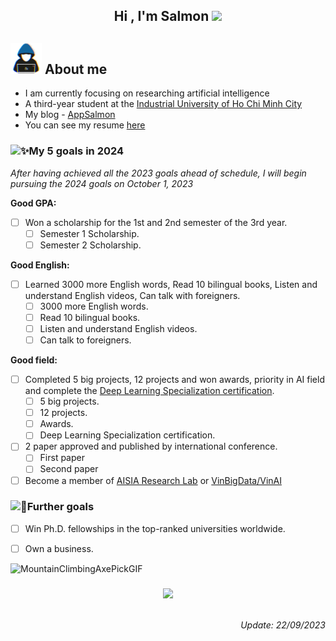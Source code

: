 
<h2 align="center"><b>Hi , I'm Salmon </b><img src="https://media.giphy.com/media/hvRJCLFzcasrR4ia7z/giphy.gif" width="35"></h2>

## <picture><img src = "https://github.com/0xAbdulKhalid/0xAbdulKhalid/raw/main/assets/mdImages/about_me.gif" width = 50px></picture> **About me**

- I am currently focusing on researching artificial intelligence
- A third-year student at the [Industrial University of Ho Chi Minh City](https://iuh.edu.vn/)
- My blog - [AppSalmon](https://appsalmon.github.io/)
- You can see my resume [here](https://appsalmon.github.io/about/#2)



<!-- ### <img src="https://media.giphy.com/media/iY8CRBdQXODJSCERIr/giphy.gif" width="35"><b>✨My 5 goals in 2023</b>

- [Unknown] Won a scholarship for the 1st semester of the 3rd year. (This goal mus wait until 2024 to have result)
- [X] Learned 1500 English words (Until 30/9/2023 > 1800 English words).
- [X] Completed 3 big projects, 5 projects and won awards, priority in AI field - (Until 30/9/2023: 5+ big projects, 10+ projects, 2 award).
- [X] Speakers in a hall of > 500 people.
- [X] Go to practice (Internship at [RTA](https://rta.vn/) company).

== After having achieved all the 2023 goals ahead of schedule, I will begin pursuing the 2024 goals on October 1, 2023 ==
-->

### <img src="https://media.giphy.com/media/iY8CRBdQXODJSCERIr/giphy.gif" width="35"><b>✨My 5 goals in 2024</b>

*After having achieved all the 2023 goals ahead of schedule, I will begin pursuing the 2024 goals on October 1, 2023*

**Good GPA:**
- [ ] Won a scholarship for the 1st and 2nd semester of the 3rd year.
  - [ ] Semester 1 Scholarship.
  - [ ] Semester 2 Scholarship.

**Good English:**
- [ ] Learned 3000 more English words, Read 10 bilingual books, Listen and understand English videos, Can talk with foreigners.
  - [ ] 3000 more English words.
  - [ ] Read 10 bilingual books.
  - [ ] Listen and understand English videos.
  - [ ] Can talk to foreigners.

**Good field:**
- [ ] Completed 5 big projects, 12 projects and won awards, priority in AI field and complete the [Deep Learning Specialization certification](https://www.coursera.org/specializations/deep-learning).
  - [ ] 5 big projects.
  - [ ] 12 projects.
  - [ ] Awards.
  - [ ] Deep Learning Specialization certification.
- [ ] 2 paper approved and published by international conference.
  - [ ] First paper
  - [ ] Second paper
- [ ] Become a member of [AISIA Research Lab](https://aisia.vn/) or [VinBigData/VinAI](https://institute.vinbigdata.org/newpresses/chuong-trinh-dao-tao-ky-su-ai-cua-vingroup-tuyen-sinh-nam-thu-4/)

### <img src="https://media.giphy.com/media/iY8CRBdQXODJSCERIr/giphy.gif" width="35"><b>🌠Further goals</b>

- [ ] Win Ph.D. fellowships in the top-ranked universities worldwide.
- [ ] Own a business.


![MountainClimbingAxePickGIF](https://github.com/AppSalmon/AppSalmon/assets/120777599/340a994a-f691-41f6-9630-3b8ba009f550)

### <a src="" width="35"><b></b>

<div align="center">

<img src="https://user-images.githubusercontent.com/73097560/115834477-dbab4500-a447-11eb-908a-139a6edaec5c.gif"><br><br>

  <p align="right"><em>Update: 22/09/2023</em></p>

